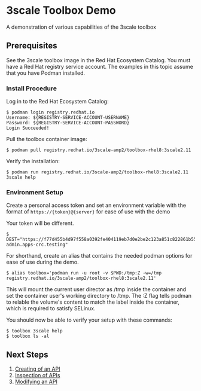 # 3scale Toolbox Demo
A demonstration of various capabilities of the 3scale toolbox

## Prerequisites

See the 3scale toolbox image in the Red Hat Ecosystem Catalog. You must have a Red Hat registry service account. The examples in this topic assume that you have Podman installed.

### Install Procedure

Log in to the Red Hat Ecosystem Catalog:
~~~
$ podman login registry.redhat.io
Username: ${REGISTRY-SERVICE-ACCOUNT-USERNAME}
Password: ${REGISTRY-SERVICE-ACCOUNT-PASSWORD}
Login Succeeded!
~~~
Pull the toolbox container image:
~~~
$ podman pull registry.redhat.io/3scale-amp2/toolbox-rhel8:3scale2.11
~~~
Verify the installation:
~~~
$ podman run registry.redhat.io/3scale-amp2/toolbox-rhel8:3scale2.11 3scale help
~~~

### Environment Setup
Create a personal access token and set an environment variable with the format of `https://{token}@{server}` for ease of use with the demo

Your token will be different.
~~~
$ DEST="https://f77d455b4d97f558a0392fe404119eb7d0e2be2c123a851c822861b55af299c0@3scale-admin.apps-crc.testing"
~~~

For shorthand, create an alias that contains the needed podman options for ease of use during the demo.
~~~
$ alias toolbox='podman run -u root -v $PWD:/tmp:Z -w=/tmp registry.redhat.io/3scale-amp2/toolbox-rhel8:3scale2.11'
~~~
This will mount the current user director as /tmp inside the container and set the container user's working directory to /tmp. The :Z flag tells podman to relable the volume's content to match the label inside the container, which is required to satisfy SELinux.

You should now be able to verify your setup with these commands:

~~~
$ toolbox 3scale help
$ toolbox ls -al
~~~

## Next Steps

1. [Creating of an API](creation.md)
1. [Inspection of APIs](inspection.md)
1. [Modifying an API](modificiation.md)